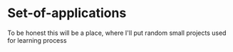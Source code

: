 # Set-of-applications
To be honest this will be a place, where I'll put random small projects used for learning process
